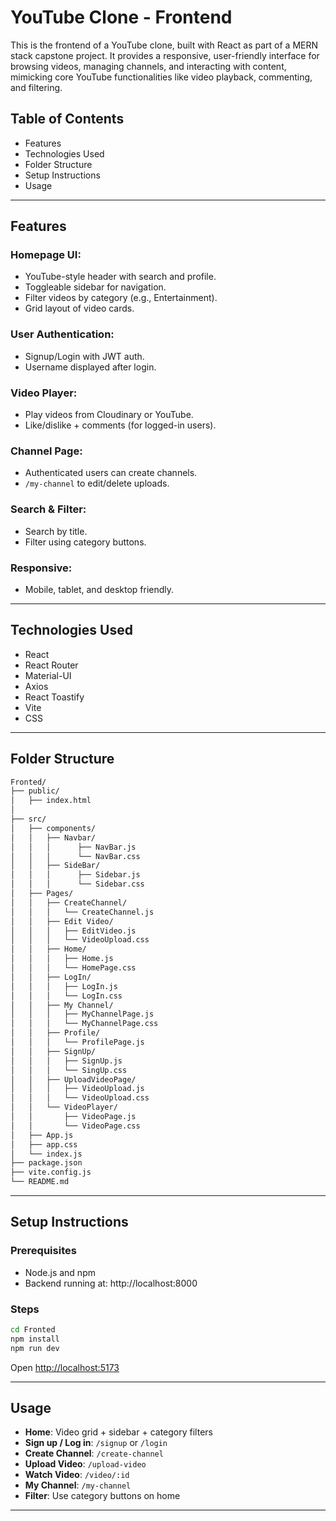 # YouTube Clone - Frontend

This is the frontend of a YouTube clone, built with React as part of a MERN stack capstone project. It provides a responsive, user-friendly interface for browsing videos, managing channels, and interacting with content, mimicking core YouTube functionalities like video playback, commenting, and filtering.

## Table of Contents
- Features
- Technologies Used
- Folder Structure
- Setup Instructions
- Usage

---

## Features

### Homepage UI:
- YouTube-style header with search and profile.
- Toggleable sidebar for navigation.
- Filter videos by category (e.g., Entertainment).
- Grid layout of video cards.

### User Authentication:
- Signup/Login with JWT auth.
- Username displayed after login.

### Video Player:
- Play videos from Cloudinary or YouTube.
- Like/dislike + comments (for logged-in users).

### Channel Page:
- Authenticated users can create channels.
- `/my-channel` to edit/delete uploads.

### Search & Filter:
- Search by title.
- Filter using category buttons.

### Responsive:
- Mobile, tablet, and desktop friendly.

---

## Technologies Used
- React
- React Router
- Material-UI
- Axios
- React Toastify
- Vite
- CSS

---

## Folder Structure

```bash
Fronted/
├── public/
│   ├── index.html
│   
├── src/
│   ├── components/
│   │   ├── Navbar/
│   │   │      ├── NavBar.js
│   │   │      └── NavBar.css
│   │   ├── SideBar/
│   │   │      ├── Sidebar.js
│   │   │      └── Sidebar.css
│   ├── Pages/
│   │   ├── CreateChannel/
│   │   │   └── CreateChannel.js
│   │   ├── Edit Video/
│   │   │   ├── EditVideo.js
│   │   │   └── VideoUpload.css
│   │   ├── Home/
│   │   │   ├── Home.js
│   │   │   └── HomePage.css
│   │   ├── LogIn/
│   │   │   ├── LogIn.js
│   │   │   └── LogIn.css
│   │   ├── My Channel/
│   │   │   ├── MyChannelPage.js
│   │   │   └── MyChannelPage.css
│   │   ├── Profile/
│   │   │   └── ProfilePage.js
│   │   ├── SignUp/
│   │   │   ├── SignUp.js
│   │   │   └── SingUp.css
│   │   ├── UploadVideoPage/
│   │   │   ├── VideoUpload.js
│   │   │   └── VideoUpload.css
│   │   └── VideoPlayer/
│   │       ├── VideoPage.js
│   │       └── VideoPage.css
│   ├── App.js
│   ├── app.css
│   └── index.js
├── package.json
├── vite.config.js
└── README.md
```

---

## Setup Instructions

### Prerequisites
- Node.js and npm
- Backend running at: http://localhost:8000

### Steps

```bash
cd Fronted
npm install
npm run dev
```

Open [http://localhost:5173](http://localhost:5173)

---

## Usage

- **Home**: Video grid + sidebar + category filters
- **Sign up / Log in**: `/signup` or `/login`
- **Create Channel**: `/create-channel`
- **Upload Video**: `/upload-video`
- **Watch Video**: `/video/:id`
- **My Channel**: `/my-channel`
- **Filter**: Use category buttons on home

---


